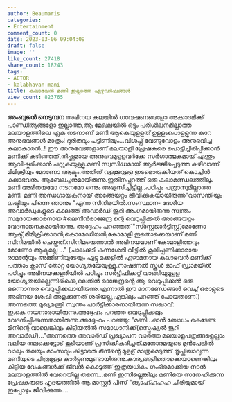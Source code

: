 ```yaml
---
author: Beaumaris
categories:
- Entertainment
comment_count: 0
date: 2023-03-06 09:04:09
draft: false
image: ''
like_count: 27418
share_count: 18243
tags:
- ACTOR
- kalabhavan mani
title: കലാഭവൻ മണി ഇല്ലാത്ത ഏഴുവർഷങ്ങൾ
view_count: 823765
---
```


**അംബുജൻ നെടുമ്പന** അഭിനയ കലയിൽ ഗവേഷണങ്ങളോ അക്കാദമിക്ക് പാണ്ഡിത്യങ്ങളോ ഇല്ലാത്ത,ആ മേഖലയിൽ ഒട്ടും പരിശീലനമില്ലാത്ത മലയാളത്തിലെ ഏക നടനാണ് മണി.ആകെയുളളത് ഉളളംപൊളളുന്ന കുറേ അനുഭവങ്ങൾ മാത്രം! ദുരിതവും പട്ടിണിയും...വിശപ്പ് വേണ്ടുവോളം അനുഭവിച്ച കലാകാരൻ..! ഈ അനുഭവങ്ങളാണ് മലയാളി പ്രേഷകരെ പൊട്ടിച്ചിരിപ്പിക്കാൻ മണിക്ക് കഴിഞ്ഞത്,തീഷ്ണമായ അനുഭവമുളളവർക്കേ സർഗാത്മകമായ് എന്തും ആവിഷ്കരിക്കാൻ പറ്റുകയുള്ളൂ.മണി സ്വസിദ്ധമായ് ആർജ്ജിച്ചെടുത്ത കഴിവാണ് മിമിക്രിയും മോണോ ആക്ടും.അതിന് വളക്കൂറുളള ഇടമൊരുക്കിയത് കൊച്ചിൻ കലാഭവനും ആബേലച്ചനുമായിരുന്നു.ഇതിനപ്പുറത്ത് ഒരു കലാമണ്ഡലത്തിലും മണി അഭിനയമോ നടനമോ ഒന്നും അഭ്യസിച്ചിട്ടില്ല..പഠിപ്പും പത്രാസുമില്ലാത്ത മണി. മണി അന്ധഗായകനായ് അങ്ങേയറ്റം ജീവിക്കുകയായിരുന്നു"വാസന്തിയും ലഷ്മിയും പിന്നെ ഞാനും "എന്ന സിനിമയിൽ.സംസ്ഥാന- ദേശീയ അവാർഡുകളുടെ കാലത്ത് അവാർഡ് ജൂറി അംഗമായിരുന്ന സ്വന്തം സമുദായക്കാരനായ #ലെനിൻരാജേന്ദ്ര ന്റെ വെറുപ്പിക്കൽ അങ്ങേയറ്റം വേദനാജനകമായിരുന്നു. അദ്ദേഹം പറഞ്ഞത് "സ്സ്റ്റേജാർട്ടിസ്റ്റ്,മോണോ ആക്ട്,മിമിക്രിക്കാരൻ,കൊമേഡിയൻ,കോമാളി ഇതൊക്കെയാണ് മണി സിനിമയിൽ ചെയ്തത്.സിനിമയെന്നാൽ അഭിനയമാണ് കോമാളിത്തവും മോണോ ആക്ടുമല്ല ..." (ചാലക്കുടി കുന്നശേരി വീട്ടിൽ കൂലിപ്പണിക്കാരായ രാമന്റേയും അമ്മിണിയുടേയും എട്ടു മക്കളിൽ ഏഴാമനായ കലാഭവൻ മണിക്ക് പത്താം ക്ലാസ് തോറ്റ യോഗ്യതയേയുള്ളൂ.നാഷണൽ സ്കൂൾ ഓഫ് ഡ്രാമയിൽ പഠിച്ചും അഭിനയക്കളരിയിൽ പഠിച്ചും സർട്ടിഫിക്കറ്റ് വാങ്ങിയുമുളള യോഗ്യതയില്ലെന്നിരിക്കെ,ലെനിൻ രാജേന്ദ്രന്റെ ആ വെറുപ്പിക്കൽ ഒരു ഒന്നൊന്നര വെറുപ്പിക്കലായിരുന്നു.എന്നാൽ ഈ മാനദണ്ഡങ്ങൾ വെച്ച് ഒരാളുടെ അഭിനയ ശേഷി അളക്കുന്നത് ശരിയല്ല,എങ്കിലും പറഞ്ഞ് പോയതാണ്.) അന്നത്തെ മുഖ്യമന്ത്രി സ്വന്തം പാർട്ടിക്കാരനായിരുന്ന സഖാവ്: ഇ.കെ.നയനാരായിരുന്നു.അദ്ദേഹം പറഞ്ഞ വെറുപ്പിക്കലും വേദനിപ്പിക്കുന്നതായിരുന്നു.അദ്ദേഹം പറഞ്ഞു: "മണി...ഓൻ ബോധം കെടേണ്ട മീനിന്റെ വാലെങ്കിലും കിട്ടിയതിൽ സമാധാനിക്ക്(സ്പെഷ്യൽ ജൂറി അവാർഡ്)..."അന്നത്തെ അവാർഡ് പ്രഖ്യാപന വാർത്ത മലയാളപത്രങ്ങളെല്ലാം വലിയ തലക്കെട്ടോട് കൂടിയാണ് പ്രസിദ്ധീകരിച്ചത്.മനോരമയുടെ മുൻപേജിൽ വാലും തലയും മാംസവും കിട്ടാതെ മീനിന്റെ മുളള് മാത്രമെടുത്ത് തൃപ്തിയാവുന്ന മണിയുടെ ചിത്രമുളള കാർട്ടൂണുമുണ്ടായിരുന്നു.കാര്യങ്ങളിതൊക്കെയാണെങ്കിലും കിട്ടിയ വേഷങ്ങൾക്ക് ജീവൻ കൊടുത്ത് ഇത്രയധികം ഗംഭീരമാക്കിയ നടൻ മലയാളത്തിൽ വേറെയില്ല തന്നെ...മണി ഇന്നില്ലെങ്കിലും മണിയെ സനേഹിക്കുന്ന പ്രേഷകരുടെ ഹൃദയത്തിൽ ആ മാസ്റ്റർ പീസ് "ങ്യാഹ്ഹഹഹ ചിരിയുമായ് ഇപ്പോഴും ജീവിക്കുന്നു....